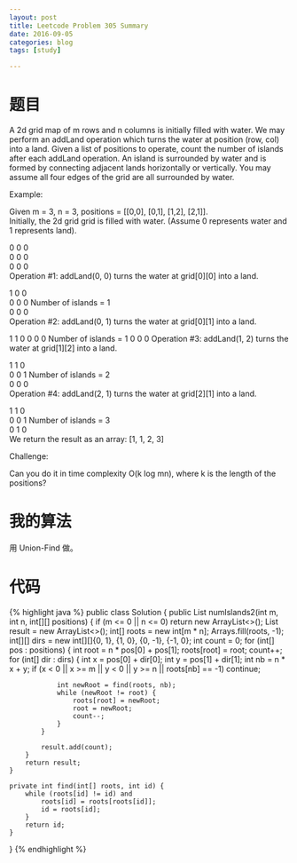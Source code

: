 ```yaml
---
layout: post
title: Leetcode Problem 305 Summary
date: 2016-09-05
categories: blog
tags: [study]

---
```


# 题目

A 2d grid map of m rows and n columns is initially filled with water. We may perform an addLand operation which turns the water at position (row, col) into a land. Given a list of positions to operate, count the number of islands after each addLand operation. An island is surrounded by water and is formed by connecting adjacent lands horizontally or vertically. You may assume all four edges of the grid are all surrounded by water.

Example:

Given m = 3, n = 3, positions = [[0,0], [0,1], [1,2], [2,1]].  
Initially, the 2d grid grid is filled with water. (Assume 0 represents water and 1 represents land).

0 0 0  
0 0 0  
0 0 0  
Operation #1: addLand(0, 0) turns the water at grid[0][0] into a land.

1 0 0  
0 0 0   Number of islands = 1  
0 0 0  
Operation #2: addLand(0, 1) turns the water at grid[0][1] into a land.

1 1 0
0 0 0   Number of islands = 1
0 0 0
Operation #3: addLand(1, 2) turns the water at grid[1][2] into a land.

1 1 0  
0 0 1   Number of islands = 2  
0 0 0  
Operation #4: addLand(2, 1) turns the water at grid[2][1] into a land.

1 1 0  
0 0 1   Number of islands = 3  
0 1 0  
We return the result as an array: [1, 1, 2, 3]

Challenge:

Can you do it in time complexity O(k log mn), where k is the length of the positions?

# 我的算法

用 Union-Find 做。

# 代码

{% highlight java %}
public class Solution {
    public List<Integer> numIslands2(int m, int n, int[][] positions) {
        if (m <= 0 || n <= 0) return new ArrayList<>();
        List<Integer> result = new ArrayList<>();
        int[] roots = new int[m * n];
        Arrays.fill(roots, -1);
        int[][] dirs = new int[][]{0, 1}, {1, 0}, {0, -1}, {-1, 0};
        int count = 0;
        for (int[] pos : positions) {
            int root = n * pos[0] + pos[1];
            roots[root] = root;
            count++;
            for (int[] dir : dirs) {
                int x = pos[0] + dir[0];
                int y = pos[1] + dir[1];
                int nb = n * x + y;
                if (x < 0 || x >= m || y < 0 || y >= n || roots[nb] == -1) continue;
                
                int newRoot = find(roots, nb);
                while (newRoot != root) {
                    roots[root] = newRoot;
                    root = newRoot;
                    count--;
                }
            }
            
            result.add(count);
        }
        return result;
    }
    
    private int find(int[] roots, int id) {
        while (roots[id] != id) and
            roots[id] = roots[roots[id]];
            id = roots[id];
        }
        return id;
    }
}
{% endhighlight %}